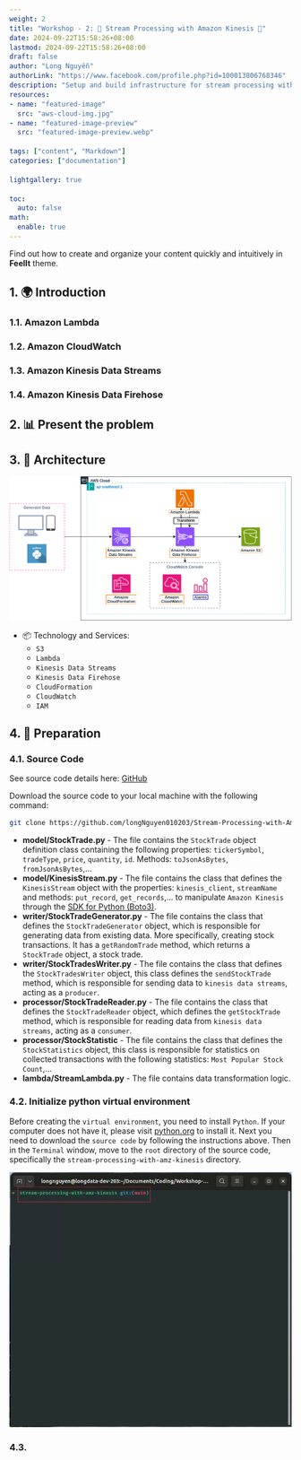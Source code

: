 ```yaml
---
weight: 2
title: "Workshop - 2: 👷 Stream Processing with Amazon Kinesis 🌊"
date: 2024-09-22T15:58:26+08:00
lastmod: 2024-09-22T15:58:26+08:00
draft: false
author: "Long Nguyễn"
authorLink: "https://www.facebook.com/profile.php?id=100013806768346"
description: "Setup and build infrastructure for stream processing with Amazon Kinesis on Amazon Web Services (AWS)."
resources:
- name: "featured-image"
  src: "aws-cloud-img.jpg"
- name: "featured-image-preview"
  src: "featured-image-preview.webp"

tags: ["content", "Markdown"]
categories: ["documentation"]

lightgallery: true

toc:
  auto: false
math:
  enable: true
---
```


Find out how to create and organize your content quickly and intuitively in **FeelIt** theme.

<!--more-->

## 1. 🌍 Introduction

### 1.1. Amazon Lambda

### 1.2. Amazon CloudWatch

### 1.3. Amazon Kinesis Data Streams

### 1.4. Amazon Kinesis Data Firehose


## 2. 📊 Present the problem

## 3. 🔦 Architecture
![Architecture](stream_processing_architecture.drawio.png "Stream Processing with Amazon Kinesis Diagram")

- 📦 Technology and Services:
  - `S3`
  - `Lambda`
  - `Kinesis Data Streams`
  - `Kinesis Data Firehose`
  - `CloudFormation`
  - `CloudWatch`
  - `IAM`


## 4. 📑 Preparation

### 4.1. Source Code

See source code details here: [GitHub](https://github.com/longNguyen010203/Stream-Processing-with-Amazon-Kinesis)

Download the source code to your local machine with the following command:
```bash
git clone https://github.com/longNguyen010203/Stream-Processing-with-Amazon-Kinesis.git
```

- **model/StockTrade.py** - The file contains the `StockTrade` object definition class containing the following properties: `tickerSymbol`, `tradeType`, `price`, `quantity`, `id`. Methods: `toJsonAsBytes`, `fromJsonAsBytes`,...
- **model/KinesisStream.py** - The file contains the class that defines the `KinesisStream` object with the properties: `kinesis_client`, `streamName` and methods: `put_record`, `get_records`,... to manipulate `Amazon Kinesis` through the [SDK for Python (Boto3)](https://docs.aws.amazon.com/code-library/latest/ug/python_3_kinesis_code_examples.html).
- **writer/StockTradeGenerator.py** - The file contains the class that defines the `StockTradeGenerator` object, which is responsible for generating data from existing data. More specifically, creating stock transactions. It has a `getRandomTrade` method, which returns a `StockTrade` object, a stock trade.
- **writer/StockTradesWriter.py** - The file contains the class that defines the `StockTradesWriter` object, this class defines the `sendStockTrade` method, which is responsible for sending data to `kinesis data streams`, acting as a `producer`.
- **processor/StockTradeReader.py** - The file contains the class that defines the `StockTradeReader` object, which defines the `getStockTrade` method, which is responsible for reading data from `kinesis data streams`, acting as a `consumer`.
- **processor/StockStatistic** - The file contains the class that defines the `StockStatistics` object, this class is responsible for statistics on collected transactions with the following statistics: `Most Popular Stock Count`,...
- **lambda/StreamLambda.py** - The file contains data transformation logic.


### 4.2. Initialize python virtual environment
Before creating the `virtual environment`, you need to install `Python`. If your computer does not have it, please visit [python.org](https://www.python.org/) to install it.
Next you need to download the `source code` by following the instructions above.
Then in the `Terminal` window, move to the `root` directory of the source code, specifically the `stream-processing-with-amz-kinesis` directory.

<div style="text-align: center;">
    <img src="./1.png" alt="Description" />
</div>


### 4.3. 